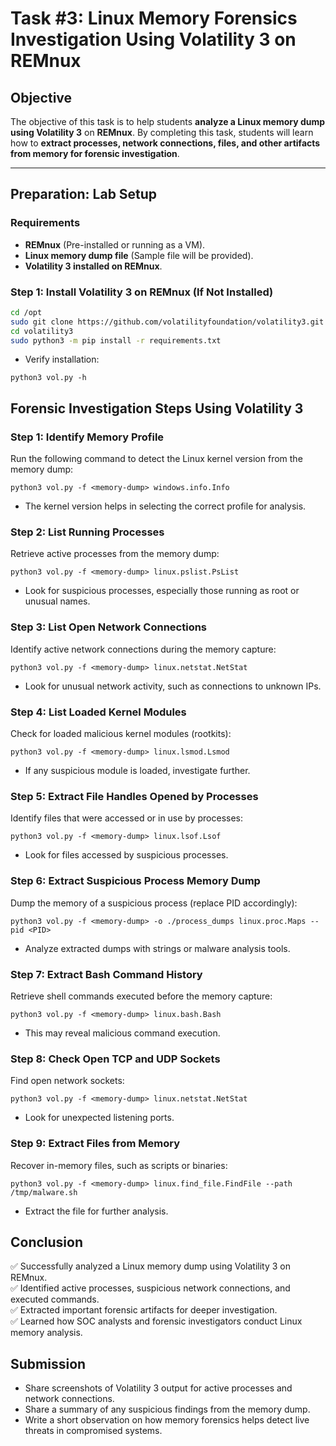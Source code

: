 # **Task #3: Linux Memory Forensics Investigation Using Volatility 3 on REMnux**  

## **Objective**  
The objective of this task is to help students **analyze a Linux memory dump using Volatility 3** on **REMnux**. By completing this task, students will learn how to **extract processes, network connections, files, and other artifacts from memory for forensic investigation**.  

---

## **Preparation: Lab Setup**  

### **Requirements**  
- **REMnux** (Pre-installed or running as a VM).  
- **Linux memory dump file** (Sample file will be provided).  
- **Volatility 3 installed on REMnux**.  

### **Step 1: Install Volatility 3 on REMnux (If Not Installed)**  
```bash
cd /opt
sudo git clone https://github.com/volatilityfoundation/volatility3.git
cd volatility3
sudo python3 -m pip install -r requirements.txt
```
- Verify installation:
```
python3 vol.py -h
```

## Forensic Investigation Steps Using Volatility 3

### Step 1: Identify Memory Profile
Run the following command to detect the Linux kernel version from the memory dump:

```
python3 vol.py -f <memory-dump> windows.info.Info
```
- The kernel version helps in selecting the correct profile for analysis.

### Step 2: List Running Processes
Retrieve active processes from the memory dump:

```
python3 vol.py -f <memory-dump> linux.pslist.PsList
```
- Look for suspicious processes, especially those running as root or unusual names.

### Step 3: List Open Network Connections
Identify active network connections during the memory capture:

```
python3 vol.py -f <memory-dump> linux.netstat.NetStat
```
- Look for unusual network activity, such as connections to unknown IPs.

### Step 4: List Loaded Kernel Modules
Check for loaded malicious kernel modules (rootkits):

```
python3 vol.py -f <memory-dump> linux.lsmod.Lsmod
```
- If any suspicious module is loaded, investigate further.

### Step 5: Extract File Handles Opened by Processes
Identify files that were accessed or in use by processes:

```
python3 vol.py -f <memory-dump> linux.lsof.Lsof
```
- Look for files accessed by suspicious processes.

### Step 6: Extract Suspicious Process Memory Dump
Dump the memory of a suspicious process (replace PID accordingly):

```
python3 vol.py -f <memory-dump> -o ./process_dumps linux.proc.Maps --pid <PID>
```
- Analyze extracted dumps with strings or malware analysis tools.

### Step 7: Extract Bash Command History
Retrieve shell commands executed before the memory capture:

```
python3 vol.py -f <memory-dump> linux.bash.Bash
```
- This may reveal malicious command execution.

### Step 8: Check Open TCP and UDP Sockets
Find open network sockets:

```
python3 vol.py -f <memory-dump> linux.netstat.NetStat
```
- Look for unexpected listening ports.

### Step 9: Extract Files from Memory
Recover in-memory files, such as scripts or binaries:

```
python3 vol.py -f <memory-dump> linux.find_file.FindFile --path /tmp/malware.sh
```
- Extract the file for further analysis.

## Conclusion
✅ Successfully analyzed a Linux memory dump using Volatility 3 on REMnux.    
✅ Identified active processes, suspicious network connections, and executed commands.    
✅ Extracted important forensic artifacts for deeper investigation.    
✅ Learned how SOC analysts and forensic investigators conduct Linux memory analysis.    

## Submission
- Share screenshots of Volatility 3 output for active processes and network connections.
- Share a summary of any suspicious findings from the memory dump.
- Write a short observation on how memory forensics helps detect live threats in compromised systems.
